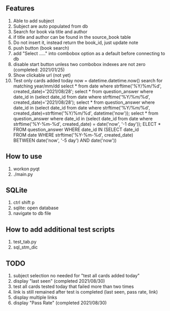 ## Features
1. Able to add subject
2. Subject are auto populated from db
3. Search for book via title and author
4. if title and author can be found in the source_book table
5. Do not insert it, instead return the book_id, just update note
6. push button (book search)
7. add "Select ....." into combobox option as a default before connecting to \
db
7. disable start button unless two combobox indexes are not zero (completed: 2021/01/25)
8. Show clickable url (not yet)
9. Test only cards added today
    now = datetime.datetime.now()
    search for matching year/mm/dd
    select * from date where strftime('%Y/%m/%d', created_date)='2021/08/28';
    select * from question_answer where date_id in (select date_id from date where strftime('%Y/%m/%d', created_date)='2021/08/28');
    select * from question_answer where date_id in (select date_id from date where strftime('%Y/%m/%d', created_date)=strftime('%Y/%m/%d', datetime('now'));
    select * from question_answer where date_id in (select date_id from date where strftime('%Y-%m-%d', created_date) = date('now', '-1 day'));
    ELECT * FROM question_answer WHERE date_id IN (SELECT date_id \
                    FROM date WHERE strftime('%Y-%m-%d', created_date)\
                    BETWEEN date('now', '-5 day') AND date('now'))

## How to use
1. workon pyqt
2. ./main.py

## SQLite
1. ctrl shift p
2. sqlite: open database
3. navigate to db file

## How to add additional test scripts
1. test_tab.py
2. sql_stm_dic

## TODO
1. subject selection no needed for "test all cards added today"
2. display "last seen" (completed 2021/08/30)
3. test all cards tested today that failed more than two times
4. link is still remained after test is completed (last seen, pass rate, link)
5. display multiple links
6. display "Pass Rate" (completed 2021/08/30)
